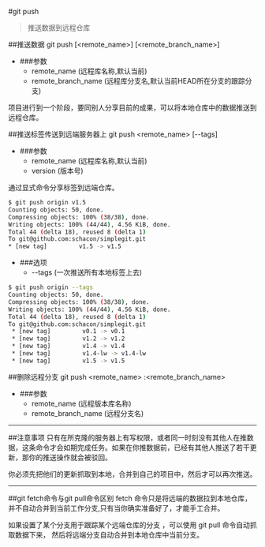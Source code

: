 #git push
>推送数据到远程仓库

##推送数据
    git push [<remote_name>] [<remote_branch_name>]
    
*   ###参数
    *   remote_name (远程库名称,默认当前)
    *   remote_branch_name (远程库分支名,默认当前HEAD所在分支的跟踪分支)
   
项目进行到一个阶段，要同别人分享目前的成果，可以将本地仓库中的数据推送到远程仓库。

##推送标签传送到远端服务器上
    git push <remote_name> <version> [--tags]
    
*   ###参数
    *   remote_name (远程库名称,默认当前)
    *   version (版本号)
   
通过显式命令分享标签到远端仓库。

````bash
$ git push origin v1.5
Counting objects: 50, done.
Compressing objects: 100% (38/38), done.
Writing objects: 100% (44/44), 4.56 KiB, done.
Total 44 (delta 18), reused 8 (delta 1)
To git@github.com:schacon/simplegit.git
* [new tag]         v1.5 -> v1.5
````

*   ###选项    
    *   --tags (一次推送所有本地标签上去)
    
````bash
$ git push origin --tags
Counting objects: 50, done.
Compressing objects: 100% (38/38), done.
Writing objects: 100% (44/44), 4.56 KiB, done.
Total 44 (delta 18), reused 8 (delta 1)
To git@github.com:schacon/simplegit.git
 * [new tag]         v0.1 -> v0.1
 * [new tag]         v1.2 -> v1.2
 * [new tag]         v1.4 -> v1.4
 * [new tag]         v1.4-lw -> v1.4-lw
 * [new tag]         v1.5 -> v1.5
````

##删除远程分支
    git push <remote_name> :<remote_branch_name>
    
*   ###参数   
    *   remote_name (远程版本库名称)
    *   remote_branch_name (远程分支名)

***
##注意事项
只有在所克隆的服务器上有写权限，或者同一时刻没有其他人在推数据，这条命令才会如期完成任务。如果在你推数据前，已经有其他人推送了若干更新，那你的推送操作就会被驳回。

你必须先把他们的更新抓取到本地，合并到自己的项目中，然后才可以再次推送。

***
##git fetch命令与git pull命令区别
fetch 命令只是将远端的数据拉到本地仓库，
并不自动合并到当前工作分支,只有当你确实准备好了，才能手工合并。

如果设置了某个分支用于跟踪某个远端仓库的分支
，可以使用 git pull 命令自动抓取数据下来，
然后将远端分支自动合并到本地仓库中当前分支。